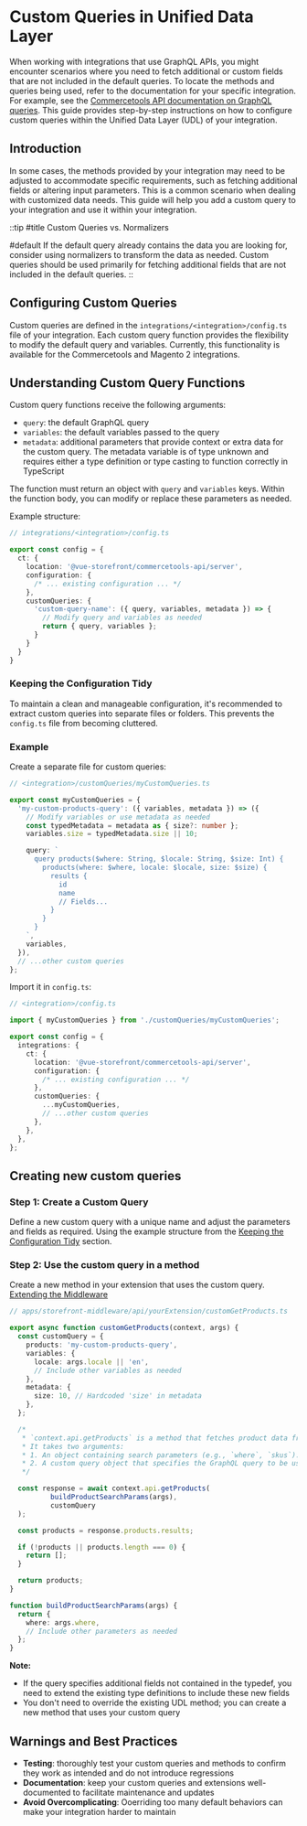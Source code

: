 # Custom Queries in Unified Data Layer

When working with integrations that use GraphQL APIs, you might encounter scenarios where you need to fetch additional or custom fields that are not included in the default queries. To locate the methods and queries being used, refer to the documentation for your specific integration. For example, see the [Commercetools API documentation on GraphQL queries](https://docs.alokai.com/integrations/commercetools/advanced/graphql-queries). This guide provides step-by-step instructions on how to configure custom queries within the Unified Data Layer (UDL) of your integration.

## Introduction

In some cases, the methods provided by your integration may need to be adjusted to accommodate specific requirements, such as fetching additional fields or altering input parameters. This is a common scenario when dealing with customized data needs.
This guide will help you add a custom query to your integration and use it within your integration.

::tip
#title
Custom Queries vs. Normalizers

#default
If the default query already contains the data you are looking for, consider using normalizers to transform the data as needed. Custom queries should be used primarily for fetching additional fields that are not included in the default queries.
::

## Configuring Custom Queries

Custom queries are defined in the `integrations/<integration>/config.ts` file of your integration. Each custom query function provides the flexibility to modify the default query and variables. Currently, this functionality is available for the Commercetools and Magento 2 integrations.

## Understanding Custom Query Functions

Custom query functions receive the following arguments:

- `query`: the default GraphQL query
- `variables`: the default variables passed to the query
- `metadata`: additional parameters that provide context or extra data for the custom query. The metadata variable is of type unknown and requires either a type definition or type casting to function correctly in TypeScript

The function must return an object with `query` and `variables` keys. Within the function body, you can modify or replace these parameters as needed.

Example structure:

```typescript
// integrations/<integration>/config.ts

export const config = {
  ct: {
    location: '@vue-storefront/commercetools-api/server',
    configuration: {
      /* ... existing configuration ... */
    },
    customQueries: {
      'custom-query-name': ({ query, variables, metadata }) => {
        // Modify query and variables as needed
        return { query, variables };
      }
    }
  }
}
```

### Keeping the Configuration Tidy

To maintain a clean and manageable configuration, it's recommended to extract custom queries into separate files or folders. This prevents the `config.ts` file from becoming cluttered.

### Example

Create a separate file for custom queries:

```typescript
// <integration>/customQueries/myCustomQueries.ts

export const myCustomQueries = {
  'my-custom-products-query': ({ variables, metadata }) => ({
    // Modify variables or use metadata as needed
    const typedMetadata = metadata as { size?: number };
    variables.size = typedMetadata.size || 10;

    query: `
      query products($where: String, $locale: String, $size: Int) {
        products(where: $where, locale: $locale, size: $size) {
          results {
            id
            name
            // Fields...
          }
        }
      }
    `,
    variables,
  }),
  // ...other custom queries
};
```

Import it in `config.ts`:

```typescript
// <integration>/config.ts

import { myCustomQueries } from './customQueries/myCustomQueries';

export const config = {
  integrations: {
    ct: {
      location: '@vue-storefront/commercetools-api/server',
      configuration: {
        /* ... existing configuration ... */
      },
      customQueries: {
        ...myCustomQueries,
        // ...other custom queries
      },
    },
  },
};
```

## Creating new custom queries

### Step 1: Create a Custom Query

Define a new custom query with a unique name and adjust the parameters and fields as required.
Using the example structure from the [Keeping the Configuration Tidy](#keeping-the-configuration-tidy) section.

### Step 2: Use the custom query in a method

Create a new method in your extension that uses the custom query. [Extending the Middleware](https://docs.alokai.com/middleware/guides/extensions)

```typescript
// apps/storefront-middleware/api/yourExtension/customGetProducts.ts

export async function customGetProducts(context, args) {
  const customQuery = {
    products: 'my-custom-products-query',
    variables: {
      locale: args.locale || 'en',
      // Include other variables as needed
    },
    metadata: {
      size: 10, // Hardcoded 'size' in metadata
    },
  };

  /*
   * `context.api.getProducts` is a method that fetches product data from the API.
   * It takes two arguments:
   * 1. An object containing search parameters (e.g., `where`, `skus`).
   * 2. A custom query object that specifies the GraphQL query to be used.
   */

  const response = await context.api.getProducts(
          buildProductSearchParams(args),
          customQuery
  );

  const products = response.products.results;

  if (!products || products.length === 0) {
    return [];
  }

  return products;
}

function buildProductSearchParams(args) {
  return {
    where: args.where,
    // Include other parameters as needed
  };
}
```
**Note:**
- If the query specifies additional fields not contained in the typedef, you need to extend the existing type definitions to include these new fields
- You don't need to override the existing UDL method; you can create a new method that uses your custom query

## Warnings and Best Practices

- **Testing**: thoroughly test your custom queries and methods to confirm they work as intended and do not introduce regressions
- **Documentation**: keep your custom queries and extensions well-documented to facilitate maintenance and updates
- **Avoid Overcomplicating**: Ooerriding too many default behaviors can make your integration harder to maintain

